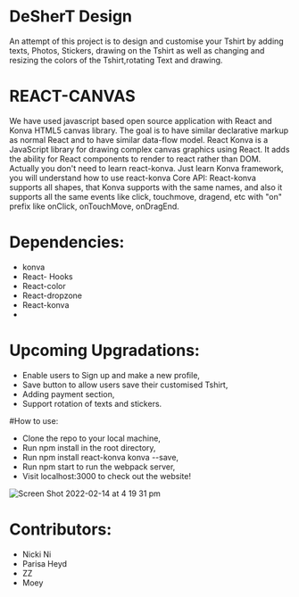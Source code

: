 
# DeSherT Design

An attempt of this project is to design and customise your Tshirt by adding texts, Photos, Stickers, drawing on the Tshirt as well as changing and resizing the colors of the Tshirt,rotating Text and drawing.

# REACT-CANVAS

We have used javascript based open source application with React and Konva HTML5 canvas library. The goal is to have similar declarative markup as normal React and to have similar data-flow model. React Konva is a JavaScript library for drawing complex canvas graphics using React. It adds the ability for React components to render to react rather than DOM. Actually you don't need to learn react-konva. Just learn Konva framework, you will understand how to use react-konva Core API: React-konva supports all shapes, that Konva supports with the same names, and also it supports all the same events like click, touchmove, dragend, etc with "on" prefix like onClick, onTouchMove, onDragEnd.

# Dependencies:

- konva
- React- Hooks
- React-color
- React-dropzone
- React-konva
- 
# Upcoming Upgradations:

- Enable users to Sign up and make a new profile, 
- Save button to allow users save their customised Tshirt,
-  Adding payment section, 
-  Support rotation of texts and stickers.

#How to use:
- Clone the repo to your local machine,
- Run npm install in the root directory,
- Run npm install react-konva konva --save,
- Run npm start to run the webpack server,
- Visit localhost:3000 to check out the website!


![Screen Shot 2022-02-14 at 4 19 31 pm](https://user-images.githubusercontent.com/93959231/153808915-5117f886-e5c0-4227-bbef-d2c10a17fbd5.png)


# Contributors:

- Nicki Ni 
- Parisa Heyd 
- ZZ 
- Moey 
